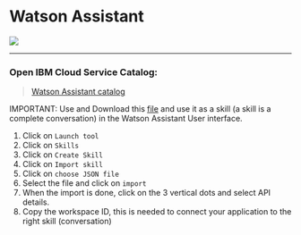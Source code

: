 # Watson Assistant

![](../img/assistant-catalog.png)

<hr>

### Open IBM Cloud Service Catalog:

> [Watson Assistant catalog](https://cloud.ibm.com/catalog/services/watson-assistant)

IMPORTANT: Use and Download this [file](https://github.com/hansb001/mic-sts-nlu-weather-tone-analyzer/blob/master/scripts/skill-Car-Dashboard---Sample.json) and use it as a skill (a skill is a complete conversation) in the Watson Assistant User interface.
1. Click on `Launch tool`
2. Click on `Skills`
3. Click on `Create Skill`
4. Click on `Import skill`
5. Click on `choose JSON file`
6. Select the file and click on `import`
7. When the import is done, click on the 3 vertical dots and select API details. 
8. Copy the workspace ID, this is needed to connect your application to the right skill (conversation)
